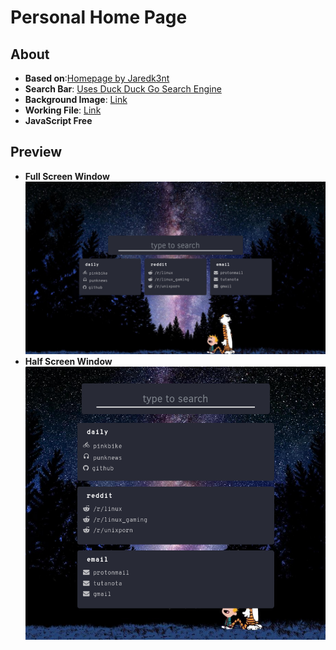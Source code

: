 # Personal Home Page
## About
+ **Based on**:[Homepage by Jaredk3nt](https://github.com/Jaredk3nt/homepage)
+ **Search Bar**: [Uses Duck Duck Go Search Engine](https://duckduckgo.com/about)
+ **Background Image**: [Link](https://github.com/websterkk/startpage/blob/master/img/candh.jpg)
+ **Working File**: [Link](https://websterkk.github.io/startpage.html)
+ **JavaScript Free**

## Preview
+ **Full Screen Window**
![Screenshot](./img/fullscreen.png?raw=true "Latest")
+ **Half Screen Window**
![Screenshot](./img/halfscreen.png?raw=true "Latest")
